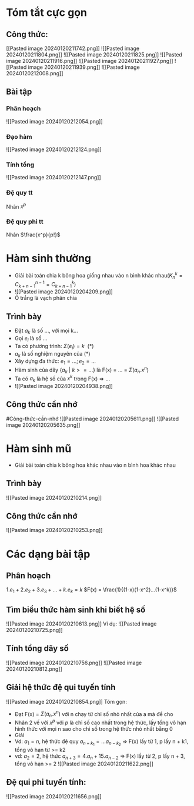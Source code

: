 # Tóm tắt cực gọn
## Công thức:
[[Pasted image 20240120211742.png]]
![[Pasted image 20240120211804.png]]
![[Pasted image 20240120211825.png]]
![[Pasted image 20240120211916.png]]
![[Pasted image 20240120211927.png]]
![[Pasted image 20240120211939.png]]
![[Pasted image 20240120212008.png]]
## Bài tập
### Phân hoạch
![[Pasted image 20240120212054.png]]
### Đạo hàm
![[Pasted image 20240120212124.png]]
### Tính tổng
![[Pasted image 20240120212147.png]]
### Đệ quy tt
Nhân $x^p$

### Đệ quy phi tt
Nhân $\frac{x^p}{p!}$


# Hàm sinh thường
- Giải bài toán chia k bông hoa giống nhau vào n bình khác nhau($K^k_n = C^{n-1}_{k+n-1} = C^k_{k+n-1}$)
- ![[Pasted image 20240120204209.png]]
- Ô trắng là vạch phân chia

## Trình bày
- Đặt $a_k$ là số ..., với mọi k...
- Gọi $e_i$ là số ...
- Ta có phương trình: $\Sigma(e_i) = k \ \ (*)$
- $a_k$ là số nghiệm nguyên của $(*)$
- Xây dựng đa thức: $e_1 =...; e_2 =...$
- Hàm sinh của dãy $\{a_k \ | \ k >=...\}$ là F(x) = ... = $\Sigma(a_n.x^n)$
- Ta có $a_k$ là hệ số của $x^k$ trong F(x) => ...
- ![[Pasted image 20240120204938.png]]
## Công thức cần nhớ
#Công-thức-cần-nhớ
![[Pasted image 20240120205611.png]]
![[Pasted image 20240120205635.png]]
# Hàm sinh mũ
- Giải bài toán chia k bông hoa khác nhau vào n bình hoa khác nhau

## Trình bày
![[Pasted image 20240120210214.png]]
## Công thức cần nhớ
![[Pasted image 20240120210253.png]]
# Các dạng bài tập

## Phân hoạch
$1.e_1 + 2.e_2 + 3.e_3 +...+k.e_k = k$
$F(x) = \frac{1}{(1-x)(1-x^2)...(1-x^k)}$

## Tìm biểu thức hàm sinh khi biết hệ số
![[Pasted image 20240120210613.png]]
Ví dụ:
![[Pasted image 20240120210725.png]]

## Tính tổng dãy số
![[Pasted image 20240120210756.png]]
![[Pasted image 20240120210812.png]]

## Giải hệ thức đệ qui tuyến tính
![[Pasted image 20240120210854.png]]
Tóm gọn:
- Đạt F(x) = $\Sigma(a_n.x^n)$ với n chạy từ chỉ số nhỏ nhất của a mà đề cho
- Nhân 2 vế với $x^p$ với $p$ là chỉ số cao nhất trong hệ thức, lấy tổng vô hạn hình thức với mọi n sao cho chỉ số trong hệ thức nhỏ nhất bằng 0
- Giải
- Vd: $a_1 = n$, hệ thức đệ quy $a_{n + k_1} = ...a_{n - k_2}$ => F(x) lấy từ 1, p lấy n + k1, tổng vô hạn từ >= k2
- vd: $a_2 = 2$, hệ thức $a_{n+3} = 4.a_n + 15.a_{n-2}$ => F(x) lấy từ 2, p lấy n + 3, tổng vô hạn >= 2
![[Pasted image 20240120211622.png]]
## Đệ qui phi tuyến tính:
![[Pasted image 20240120211656.png]]
